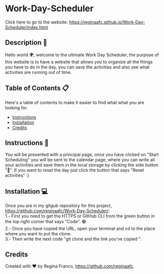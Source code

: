 # Work-Day-Scheduler
Click here to go to the website: <https://reginaafc.github.io/Work-Day-Scheduler/index.html>

## Description 📝

Hello world 🌍, welcome to the ultimate Work Day Scheduler, the purpose of this website is to have a website that allows you to organize all the things you have to do in the day, you can save the activities and also see what activities are running out of time. 

## Table of Contents 📋
Here's a table of contents to make it easier to find what what you are looking for.
- [Instructions](#instructions) 
- [Installation](#installation) 
- [Credits](#credits)

## Instructions 🧭
You will be presented with a principal page, once you have clicked on "Start Scheduling" you will be sent to the calendar page, where you can write all your activities and save them in the local storage by clicking the side button "💾". If you want to reset the day just click the button that says "Reset activities" :)

## Installation 💻
Once you are in my gitgub repository for this project, <https://github.com/reginaafc/Work-Day-Scheduler/>: 
<br>
1.- First you need to get the HTTPS or GitHub CLI from the green button in the top right corner that says "Code". 🟢
<br>
2.- Once you have copied the URL, open your terminal and cd to the place where you want to put the clone. 
<br>
3.- Then write the next code "git clone and the link you've copied ".

## Credits
Created with ♥️ by Regina Franco, <https://github.com/reginaafc>.
